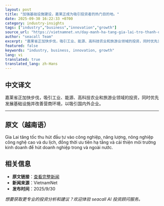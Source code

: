 ```yaml
---
layout: post
title: "加强基础设施建设，嘉莱正成为吸引投资者的热门目的地。"
date: 2025-09-30 16:22:33 +0700
category: industry-insights
tags: ["industry","business","innovation","growth"]
source_url: "https://vietnamnet.vn/day-manh-ha-tang-gia-lai-tro-thanh-diem-den-hap-dan-nha-dau-tu-2447651.html"
author: "seacall Team"
excerpt: "嘉莱省正加快步伐，吸引工业、能源、高科技农业和旅游业领域的投资，同时优先发展基础设施并改善营商环境，以吸引国内外企业。..."
featured: false
keywords: "industry, business, innovation, growth"
lang: vi
translated: true
translated_lang: zh-Hans
---
```


## 中文译文

嘉莱省正加快步伐，吸引工业、能源、高科技农业和旅游业领域的投资，同时优先发展基础设施并改善营商环境，以吸引国内外企业。

---

## 原文（越南语）

Gia Lai tăng tốc thu hút đầu tư vào công nghiệp, năng lượng, nông nghiệp công nghệ cao và du lịch, đồng thời ưu tiên hạ tầng và cải thiện môi trường kinh doanh để hút doanh nghiệp trong và ngoài nước.

## 相关信息

- **原文链接**：[查看完整新闻](https://vietnamnet.vn/day-manh-ha-tang-gia-lai-tro-thanh-diem-den-hap-dan-nha-dau-tu-2447651.html)
- **新闻来源**：VietnamNet
- **发布时间**：2025/9/30

*想要获取更专业的投资分析和建议？欢迎体验 seacall AI 投资顾问服务。*